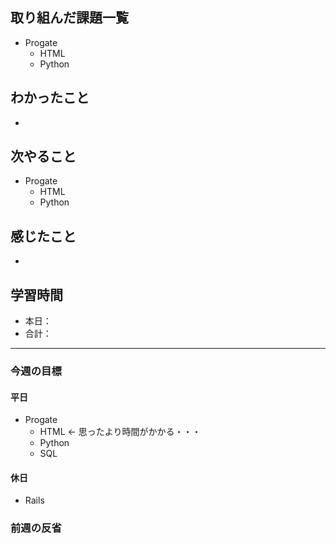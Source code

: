 ## 取り組んだ課題一覧

- Progate
  - HTML
  - Python

## わかったこと

- 

## 次やること

- Progate
  - HTML
  -  Python

## 感じたこと

- 

## 学習時間

- 本日：
- 合計：

---

### 今週の目標

#### 平日

- Progate
  - HTML <- 思ったより時間がかかる・・・
  - Python
  - SQL

#### 休日

- Rails

### 前週の反省




